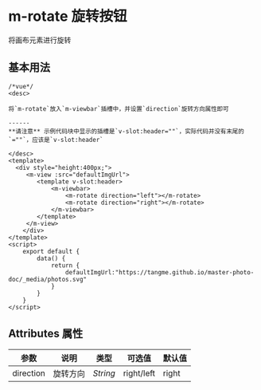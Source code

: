 # m-rotate 旋转按钮
将画布元素进行旋转

## 基本用法
```vue
/*vue*/
<desc>

将`m-rotate`放入`m-viewbar`插槽中，并设置`direction`旋转方向属性即可

------
**请注意** 示例代码块中显示的插槽是`v-slot:header=""`，实际代码并没有末尾的`=""`，应该是`v-slot:header`

</desc>
<template>
  <div style="height:400px;">
	 <m-view :src="defaultImgUrl">
	 	<template v-slot:header>
			<m-viewbar>
				<m-rotate direction="left"></m-rotate>
				<m-rotate direction="right"></m-rotate>	
			</m-viewbar>
		</template>
	 </m-view>
	</div>
</template>
<script>
	export default {
		data() {
			return {
				defaultImgUrl:"https://tangme.github.io/master-photo-doc/_media/photos.svg"
			}
		}
	}
</script>
```

## Attributes 属性
| 参数     | 说明                                               | 类型     | 可选值 | 默认值   |
| -------- | -------------------------------------------------- | -------- | ------ | -------- |
| direction      | 旋转方向                                     | *String* | right/left      | right        |
